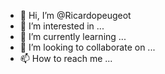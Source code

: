 - 👋 Hi, I’m @Ricardopeugeot
- 👀 I’m interested in ...
- 🌱 I’m currently learning ...
- 💞️ I’m looking to collaborate on ...
- 📫 How to reach me ...

<!---
Ricardopeugeot/Ricardopeugeot is a ✨ special ✨ repository because its `README.md` (this file) appears on your GitHub profile.
You can click the Preview link to take a look at your changes.
--->
